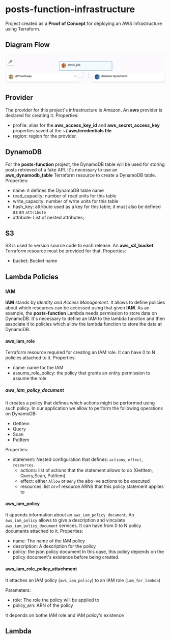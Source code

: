 # posts-function-infrastructure

Project created as a **Proof of Concept** for deploying an AWS infrastructure using Terraform.

## Diagram Flow
![Alt text](/image/workflow.png)

## Provider
The provider for this project's infrastructure is Amazon. An **aws** provider is declared for creating it. 
Properties: 
- profile: alias for the **aws_access_key_id** and **aws_secret_access_key** properties saved at the **~/.aws/credentials file**
- region: region for the provider.

## DynamoDB
For the **posts-function** project, the DynamoDB table will be used for storing posts retrieved of a fake API.
It's necessary to use an **aws_dynamodb_table** Terraform resource to create a DynamoDB table.  Properties: 
- name: it defines the DynamoDB table name
- read_capacity: number of read units for this table
- write_capacity: number of write units for this table
- hash_key: attribute used as a key for this table; it must also be defined as an `attribute`
- attribute: List of nested attributes; 

## S3
S3 is used to version source code to each release. 
An **aws_s3_bucket** Terraform resource must be provided for that.
Properties: 
- bucket: Bucket name

## Lambda Policies
### IAM
**IAM** stands by *Identity and Access Management*. It allows to define policies about which resources can be accessed using that given **IAM**. As an example, the **posts-function** Lambda needs permission to store data on DynamoDB. It's necessary to define an IAM to the lambda function and then associate it to policies which allow the lambda function to store the data at DynamoDB.

#### aws_iam_role
Terraform resource required for creating an IAM role. It can have 0 to N policies attached to it.
Properties: 
- name: name for the IAM 
- assume_role_policy: the policy that grants an entity permission to assume the role

##### aws_iam_policy_document
It creates a policy that defines which actions might be performed using such policy. In our application we allow to perform the following operations on DynamoDB:
- GetItem
- Query
- Scan
- PutItem

Properties: 
- statement: Nested configuration that defines: `actions`, `effect`, `resources`.
  - actions: list of actions that the statement allows to do (GetItem, Query,Scan, PutItem) 
  - effect: either `Allow` or `Deny` the abo=ve actions to be executed
  - resources: list or=f resource ARNS that this policy statement applies to

#### aws_iam_policy
It appends information about an `aws_iam_policy_document`. An `aws_iam_policy` allows to give a description and vinculate 
`aws_iam_policy_document` services. It can have from 0 to N policy documents attached to it.
Properties:
- name: The name of the IAM policy
- description: A description for the policy
- policy: the json policy document
In this case, this policy depends on the policy document's existence before being created.

#### aws_iam_role_policy_attachment
It attaches an IAM policy (`aws_iam_policy`) to an IAM role (`iam_for_lambda`)

Parameters:
- role: The role the policy will be applied to
- policy_arn: ARN of the policy

It depends on bothe IAM role and IAM policy's existence

## Lambda
